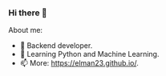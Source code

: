 ### Hi there 👋

About me:

- 🔭 Backend developer.
- 🌱 Learning Python and Machine Learning.
- 📫 More: https://elman23.github.io/.
